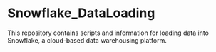 # Snowflake_DataLoading
This repository contains scripts and information for loading data into Snowflake, a cloud-based data warehousing platform.
